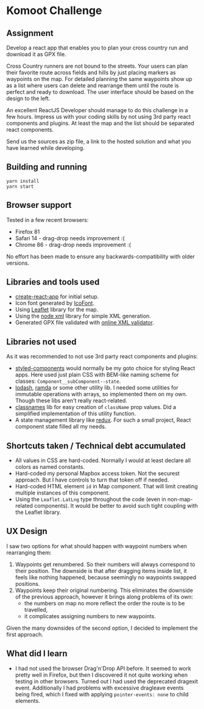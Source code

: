# Komoot Challenge

## Assignment

Develop a react app that enables you to plan your cross country run and download it as GPX file.

Cross Country runners are not bound to the streets.
Your users can plan their favorite route across fields and
hills by just placing markers as waypoints on the map.
For detailed planning the same waypoints show up as a list where
users can delete and rearrange them until the route is perfect and ready to download.
The user interface should be based on the design to the left.

An excellent ReactJS Developer should manage to do this challenge in a few hours.
Impress us with your coding skills by not using 3rd party react components and plugins.
At least the map and the list should be separated react components.

Send us the sources as zip file, a link to the hosted solution and
what you have learned while developing.

## Building and running

```
yarn install
yarn start
```

## Browser support

Tested in a few recent browsers:

- Firefox 81
- Safari 14 - drag-drop needs improvement :(
- Chrome 86 - drag-drop needs improvement :(

No effort has been made to ensure any backwards-compatibility with older versions.

## Libraries and tools used

- [create-react-app][] for initial setup.
- Icon font generated by [IcoFont][].
- Using [Leaflet][] library for the map.
- Using the [node xml][] library for simple XML generation.
- Generated GPX file validated with [online XML validator][].

## Libraries not used

As it was recommended to not use 3rd party react components and plugins:

- [styled-components][] would normally be my goto choice for styling React apps.
  Here used just plain CSS with BEM-like naming scheme for classes: `Component__subComponent--state`.
- [lodash][], [ramda][] or some other utility lib.
  I needed some utilities for immutable operations with arrays,
  so implemented them on my own. Though these libs aren't really react-related.
- [classnames][] lib for easy creation of `className` prop values.
  Did a simplified implementation of this utility function.
- A state management library like [redux][].
  For such a small project, React component state filled all my needs.

## Shortcuts taken / Technical debt accumulated

- All values in CSS are hard-coded.
  Normally I would at least declare all colors as named constants.
- Hard-coded my personal Mapbox access token.
  Not the securest approach. But I have controls to turn that token off if needed.
- Hard-coded HTML element `id` in Map component.
  That will limit creating multiple instances of this component.
- Using the `Leaflet.LatLng` type throughout the code (even in non-map-related components).
  It would be better to avoid such tight coupling with the Leaflet library.

## UX Design

I saw two options for what should happen with waypoint numbers when rearranging them:

1.  Waypoints get renumbered.
    So their numbers will always correspond to their position.
    The downside is that after dragging items inside list, it feels like nothing happened,
    because seemingly no waypoints swapped positions.
2.  Waypoints keep their original numbering.
    This eliminates the downside of the previous approach,
    however it brings along problems of its own:
    - the numbers on map no more reflect the order the route is to be travelled,
    - it complicates assigning numbers to new waypoints.

Given the many downsides of the second option, I decided to implement the first approach.

## What did I learn

- I had not used the browser Drag'n'Drop API before.
  It seemed to work pretty well in Firefox,
  but then I discovered it not quite working when testing in other browsers.
  Turned out I had used the deprecated dragexit event.
  Additionally I had problems with excessive dragleave events being fired,
  which I fixed with applying `pointer-events: none` to child elements.

[create-react-app]: https://create-react-app.dev/
[styled-components]: https://styled-components.com/
[node xml]: https://github.com/dylang/node-xml
[ramda]: https://ramdajs.com/
[lodash]: https://lodash.com/
[icofont]: https://www.icofont.com/
[online xml validator]: https://www.truugo.com/xml_validator/
[classnames]: https://www.npmjs.com/package/classnames
[leaflet]: https://leafletjs.com/
[redux]: https://redux.js.org/
